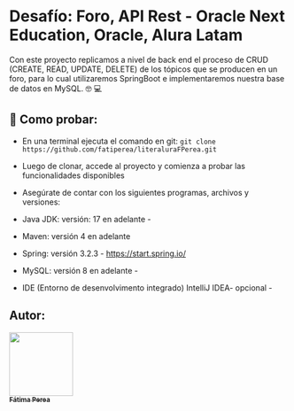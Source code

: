 # Desafío: Foro, API Rest - Oracle Next Education, Oracle, Alura Latam

Con este proyecto replicamos a nivel de back end el proceso de CRUD (CREATE, READ, UPDATE, DELETE) de los tópicos que se producen en un foro, para lo cual utilizaremos SpringBoot e implementaremos nuestra base de datos en MySQL. :nerd_face: :computer:

## :thinking: Como probar:

- En una terminal ejecuta el comando en git: ```git clone https://github.com/fatiperea/literaluraFPerea.git```
- Luego de clonar, accede al proyecto y comienza a probar las funcionalidades disponibles
- Asegúrate de contar con los siguientes programas, archivos y versiones:

- Java JDK: versión: 17 en adelante -

- Maven: versión 4 en adelante

- Spring: versión 3.2.3 - https://start.spring.io/

- MySQL: versión 8 en adelante - 

- IDE (Entorno de desenvolvimento integrado) IntelliJ IDEA- opcional -


## Autor:

[<img src="https://avatars.githubusercontent.com/u/110072729?v=4" width=115><br><sub>**Fátima Perea**</sub>](https://github.com/fatiperea) 

